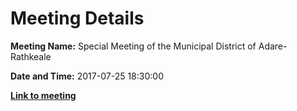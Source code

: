 # Meeting Details

**Meeting Name:** Special Meeting of the Municipal District of Adare-Rathkeale

**Date and Time:** 2017-07-25 18:30:00

**<a href="https://www.limerick.ie/council/whats-on/special-meeting-municipal-district-adare-rathkeale-7" target="_blank">Link to meeting</a>**
